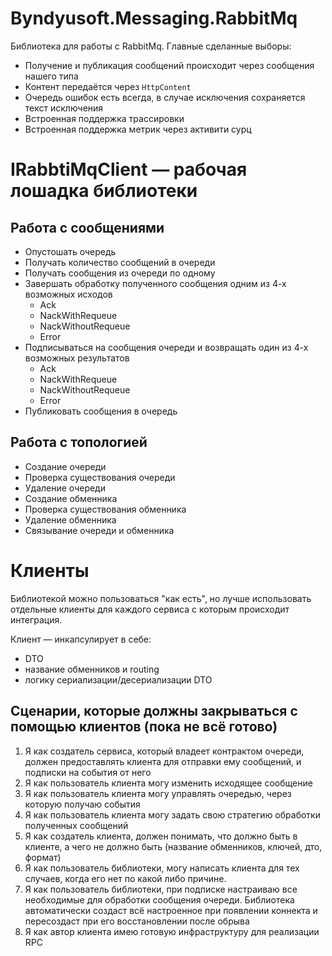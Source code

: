 # Byndyusoft.Messaging.RabbitMq

Библиотека для работы с RabbitMq. Главные сделанные выборы:

- Получение и публикация сообщений происходит через сообщения нашего типа
- Контент передаётся через `HttpContent`
- Очередь ошибок есть всегда, в случае исключения сохраняется текст исключения
- Встроенная поддержка трассировки
- Встроенная поддержка метрик через активити сурц

# IRabbtiMqСlient — рабочая лошадка библиотеки

## Работа с сообщениями

- Опустошать очередь
- Получать количество сообщений в очереди
- Получать сообщения из очереди по одному
- Завершать обработку полученного сообщения одним из 4-х возможных исходов
  - Ack
  - NackWithRequeue
  - NackWithoutRequeue
  - Error
- Подписываться на сообщения очереди и возвращать один из 4-х возможных результатов
  - Ack
  - NackWithRequeue
  - NackWithoutRequeue
  - Error
- Публиковать сообщения в очередь

## Работа с топологией

- Создание очереди
- Проверка существования очереди
- Удаление очереди
- Создание обменника
- Проверка существования обменника
- Удаление обменника
- Связывание очереди и обменника

# Клиенты

Библиотекой можно пользоваться "как есть", но лучше использовать отдельные клиенты для каждого сервиса с которым происходит интеграция.

Клиент — инкапсулирует в себе:

- DTO
- название обменников и routing
- логику сериализации/десериализации DTO

## Сценарии, которые должны закрываться с помощью клиентов (пока не всё готово)

1. Я как создатель сервиса, который владеет контрактом очереди, должен предоставлять клиента для отправки ему сообщений, и подписки на события от него
2. Я как пользователь клиента могу изменить исходящее сообщение
3. Я как пользователь клиента могу управлять очередью, через которую получаю события
4. Я как пользователь клиента могу задать свою стратегию обработки полученных сообщений
5. Я как создатель клиента, должен понимать, что должно быть в клиенте, а чего не должно быть (название обменников, ключей, дто, формат)
6. Я как пользователь библиотеки, могу написать клиента для тех случаев, когда его нет по какой либо причине.
7. Я как пользователь библиотеки, при подписке настраиваю все необходимые для обработки сообщения очереди. Библиотека автоматически создаст всё настроенное при появлении коннекта и пересоздаст при его восстановлении после обрыва
8. Я как автор клиента имею готовую инфраструктуру для реализации RPC
